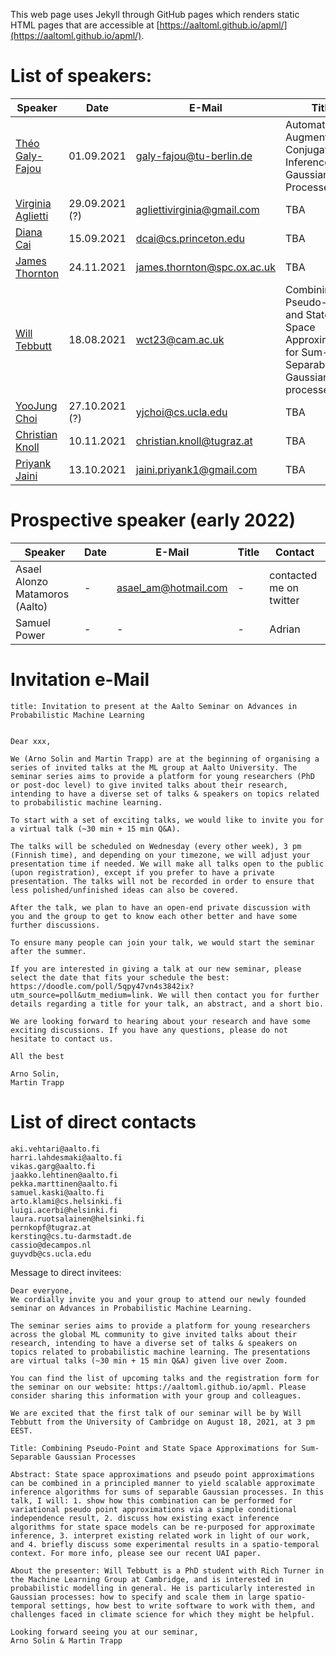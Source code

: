 This web page uses Jekyll through GitHub pages which renders static HTML pages that are accessible at [https://aaltoml.github.io/apml/](https://aaltoml.github.io/apml/).

# List of speakers:

| Speaker | Date | E-Mail | Title | Contact |
| -------- | -------- | -------- | -------- | -------- |
| [Théo Galy-Fajou](https://theogf.github.io) | 01.09.2021 | galy-fajou@tu-berlin.de | Automated Augmentated Conjugate Inference for Gaussian Processes | Martin Trapp |
| [Virginia Aglietti](https://www.turing.ac.uk/people/researchers/virginia-aglietti) | 29.09.2021 (?) | agliettivirginia@gmail.com | TBA | Will Wilkinson |
| [Diana Cai](https://www.dianacai.com) | 15.09.2021 | dcai@cs.princeton.edu | TBA | Martin Trapp |
| [James Thornton](https://jtt94.github.io/) | 24.11.2021 | james.thornton@spc.ox.ac.uk | TBA | Adrien Corenflos |
| [Will Tebbutt](https://willtebbutt.github.io)  | 18.08.2021 | wct23@cam.ac.uk | Combining Pseudo-Point and State Space Approximations for Sum-Separable Gaussian processes | Martin Trapp |
| [YooJung Choi](http://web.cs.ucla.edu/~yjchoi/) | 27.10.2021 (?) | yjchoi@cs.ucla.edu | TBA | Martin Trapp |
| [Christian Knoll](https://www.spsc.tugraz.at/people/christian-knoll.html) | 10.11.2021 | christian.knoll@tugraz.at | TBA | Martin Trapp |
| [Priyank Jaini](https://priyankjaini.github.io) | 13.10.2021 | jaini.priyank1@gmail.com | TBA | Martin Trapp |

# Prospective speaker (early 2022)

| Speaker | Date | E-Mail | Title | Contact |
| -------- | -------- | -------- | -------- | -------- |
| Asael Alonzo Matamoros (Aalto) | - | asael_am@hotmail.com | - | contacted me on twitter |
| Samuel Power | - | - | - | Adrian | 


# Invitation e-Mail

```
title: Invitation to present at the Aalto Seminar on Advances in Probabilistic Machine Learning


Dear xxx,

We (Arno Solin and Martin Trapp) are at the beginning of organising a series of invited talks at the ML group at Aalto University. The seminar series aims to provide a platform for young researchers (PhD or post-doc level) to give invited talks about their research, intending to have a diverse set of talks & speakers on topics related to probabilistic machine learning. 

To start with a set of exciting talks, we would like to invite you for a virtual talk (~30 min + 15 min Q&A).

The talks will be scheduled on Wednesday (every other week), 3 pm (Finnish time), and depending on your timezone, we will adjust your presentation time if needed. We will make all talks open to the public (upon registration), except if you prefer to have a private presentation. The talks will not be recorded in order to ensure that less polished/unfinished ideas can also be covered.

After the talk, we plan to have an open-end private discussion with you and the group to get to know each other better and have some further discussions.

To ensure many people can join your talk, we would start the seminar after the summer. 

If you are interested in giving a talk at our new seminar, please select the date that fits your schedule the best: https://doodle.com/poll/5qpy47vn4s3842ix?utm_source=poll&utm_medium=link. We will then contact you for further details regarding a title for your talk, an abstract, and a short bio.

We are looking forward to hearing about your research and have some exciting discussions. If you have any questions, please do not hesitate to contact us.

All the best

Arno Solin,
Martin Trapp

```


# List of direct contacts

```
aki.vehtari@aalto.fi
harri.lahdesmaki@aalto.fi
vikas.garg@aalto.fi
jaakko.lehtinen@aalto.fi
pekka.marttinen@aalto.fi
samuel.kaski@aalto.fi
arto.klami@cs.helsinki.fi
luigi.acerbi@helsinki.fi
laura.ruotsalainen@helsinki.fi
pernkopf@tugraz.at
kersting@cs.tu-darmstadt.de
cassio@decampos.nl
guyvdb@cs.ucla.edu
```

Message to direct invitees:

```
Dear everyone,
We cordially invite you and your group to attend our newly founded seminar on Advances in Probabilistic Machine Learning.

The seminar series aims to provide a platform for young researchers across the global ML community to give invited talks about their research, intending to have a diverse set of talks & speakers on topics related to probabilistic machine learning. The presentations are virtual talks (~30 min + 15 min Q&A) given live over Zoom. 

You can find the list of upcoming talks and the registration form for the seminar on our website: https://aaltoml.github.io/apml. Please consider sharing this information with your group and colleagues.

We are excited that the first talk of our seminar will be by Will Tebbutt from the University of Cambridge on August 18, 2021, at 3 pm EEST.

Title: Combining Pseudo-Point and State Space Approximations for Sum-Separable Gaussian Processes

Abstract: State space approximations and pseudo point approximations can be combined in a principled manner to yield scalable approximate inference algorithms for sums of separable Gaussian processes. In this talk, I will: 1. show how this combination can be performed for variational pseudo point approximations via a simple conditional independence result, 2. discuss how existing exact inference algorithms for state space models can be re-purposed for approximate inference, 3. interpret existing related work in light of our work, and 4. briefly discuss some experimental results in a spatio-temporal context. For more info, please see our recent UAI paper.

About the presenter: Will Tebbutt is a PhD student with Rich Turner in the Machine Learning Group at Cambridge, and is interested in probabilistic modelling in general. He is particularly interested in Gaussian processes: how to specify and scale them in large spatio-temporal settings, how best to write software to work with them, and challenges faced in climate science for which they might be helpful.

Looking forward seeing you at our seminar,
Arno Solin & Martin Trapp
```
